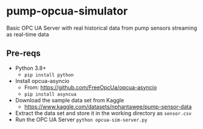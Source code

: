 # pump-opcua-simulator
Basic OPC UA Server with real historical data from pump sensors streaming as real-time data

## Pre-reqs

- Python 3.8+
  - `pip install python`
- Install opcua-asyncio
  - From: <https://github.com/FreeOpcUa/opcua-asyncio>
  - `pip install asyncua`
- Download the sample data set from Kaggle
  - <https://www.kaggle.com/datasets/nphantawee/pump-sensor-data>
- Extract the data set and store it in the working directory as `sensor.csv`
- Run the OPC UA Server `python opcua-sim-server.py`

